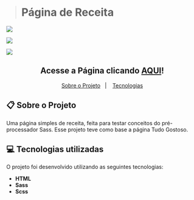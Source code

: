 ><h1>Página de Receita</h1>


![](./image/Página-de-receita.png)

![](./image/Página-de-receita00.png)

![](./image/Página-de-receita01.png)

<h2 align="center">
  Acesse a Página clicando <a target="_blank" href="">AQUI</a>!
</h2>


 <p align="center">
  <a href="#clipboard-sobre-o-projeto">Sobre o Projeto</a>&nbsp;&nbsp;&nbsp;|&nbsp;&nbsp;&nbsp;
  <a href="#computer-tecnologias-utilizadas">Tecnologias</a>
</p>

## :clipboard: Sobre o Projeto

Uma página simples de receita, feita para testar conceitos do pré-processador Sass. Esse projeto teve como base a página Tudo Gostoso.

## :computer: Tecnologias utilizadas
O projeto foi desenvolvido utilizando as seguintes tecnologias:
- <b>HTML</b>
- <b>Sass</b>
- <b>Scss</b>